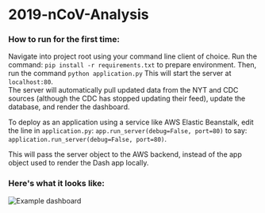 # 2019-nCoV-Analysis

### How to run for the first time:

Navigate into project root using your command line client of choice.
Run the command:
```pip install -r requirements.txt``` 
to prepare environment.
Then, run the command 
```python application.py```
This will start the server at ```localhost:80```.  
The server will automatically pull updated data from the NYT and CDC sources (although the CDC has stopped updating their feed), update the database, and render the dashboard.

To deploy as an application using a service like AWS Elastic Beanstalk, edit the line in ```application.py```:
```app.run_server(debug=False, port=80)```
to say:
```application.run_server(debug=False, port=80)```.

This will pass the server object to the AWS backend, instead of the app object used to render the Dash app locally.


### Here's what it looks like:

![Example dashboard](https://github.com/lilyroberts/SARS-CoV-2-Analysis/blob/master/example-dash.png?raw=true)
